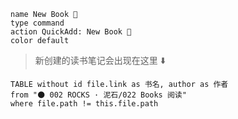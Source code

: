 
```button
name New Book 📕
type command
action QuickAdd: New Book 📕 
color default
```

> 新创建的读书笔记会出现在这里 ⬇️
```dataview
TABLE without id file.link as 书名, author as 作者
from "🌑 002 ROCKS · 泥石/022 Books 阅读"
where file.path != this.file.path
```